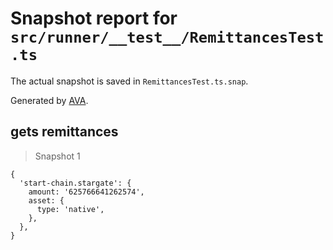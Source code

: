 # Snapshot report for `src/runner/__test__/RemittancesTest.ts`

The actual snapshot is saved in `RemittancesTest.ts.snap`.

Generated by [AVA](https://avajs.dev).

## gets remittances

> Snapshot 1

    {
      'start-chain.stargate': {
        amount: '625766641262574',
        asset: {
          type: 'native',
        },
      },
    }
